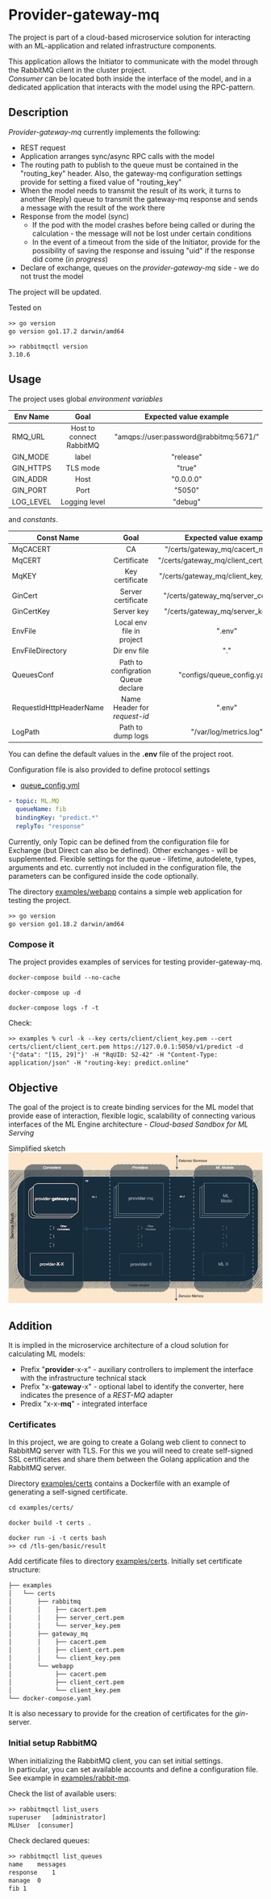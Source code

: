 # Provider-gateway-mq

The project is part of a cloud-based microservice solution for interacting with an ML-application and related
infrastructure components.

This application allows the Initiator to communicate with the model through the RabbitMQ client in the cluster
project.    
*Consumer* can be located both inside the interface of the model, and in a dedicated application that interacts with the
model using the RPC-pattern.

## Description

*Provider-gateway-mq* currently implements the following:

* REST request
* Application arranges sync/async RPC calls with the model
* The routing path to publish to the queue must be contained in the "routing_key" header. Also, the gateway-mq configuration settings provide for setting a fixed value of "routing_key"
* When the model needs to transmit the result of its work, it turns to another (Reply) queue to transmit the gateway-mq response and sends a message with the result of the work there
* Response from the model (sync)
    * If the pod with the model crashes before being called or during the calculation - the message will not be lost
      under certain conditions
    * In the event of a timeout from the side of the Initiator, provide for the possibility of saving the response and
      issuing "uid" if the response did come (*in progress*)
* Declare of exchange, queues on the *provider-gateway-mq* side - we do not trust the model

The project will be updated.

Tested on
~~~
>> go version
go version go1.17.2 darwin/amd64
~~~
~~~
>> rabbitmqctl version
3.10.6
~~~

## Usage

The project uses global *environment variables*

| Env Name     |           Goal           |         Expected value example         |
|--------------|:------------------------:|:--------------------------------------:|
| RMQ_URL      | Host to connect RabbitMQ | "amqps://user:password@rabbitmq:5671/" |
| GIN_MODE     |          label           |               "release"                |
| GIN_HTTPS    |         TLS mode         |                 "true"                 |
| GIN_ADDR     |           Host           |               "0.0.0.0"                |
| GIN_PORT     |           Port           |                 "5050"                 |
| LOG_LEVEL    |      Logging level       |                   "debug"                   |

and *constants*.

| Const Name              |                Goal                |         Expected value example         |
|-------------------------|:----------------------------------:|:--------------------------------------:|
| MqCACERT                |                 CA                 |   "/certs/gateway_mq/cacert_mq.pem"    |
| MqCERT                  |            Certificate             | "/certs/gateway_mq/client_cert_mq.pem" |
| MqKEY                   |          Key certificate           | "/certs/gateway_mq/client_key_mq.pem"  |
| GinCert                 |         Server certificate         |  "/certs/gateway_mq/server_cert.pem"   |
| GinCertKey              |             Server key             |   "/certs/gateway_mq/server_key.pem"   |
| EnvFile                 |     Local env file in project      | ".env"  |
| EnvFileDirectory        |            Dir env file            |  "."   |
| QueuesConf              | Path to configration Queue declare |   "configs/queue_config.yaml"   |
| RequestIdHttpHeaderName |    Name Header for *request-id*    | ".env"  |
| LogPath                 |         Path to dump logs          |   "/var/log/metrics.log"   |

You can define the default values in the **.env** file of the project root.

Configuration file is also provided to define protocol settings
- [queue_config.yml](https://github.com/Laztrex/provider-gateway-mq/blob/main/configs/)

~~~yaml
- topic: ML.MQ
  queueName: fib
  bindingKey: "predict.*"
  replyTo: "response"
~~~

Currently, only Topic can be defined from the configuration file for Exchange (but Direct can also be defined). Other
exchanges - will be supplemented. Flexible settings for the queue - lifetime, autodelete, types, arguments and etc.
currently not included in the configuration file, the parameters can be configured inside the code optionally.

The directory [examples/webapp](https://github.com/Laztrex/provider-gateway-mq/blob/main/examples/webapp/) contains a
simple web application for testing the project.

~~~
>> go version
go version go1.18.2 darwin/amd64
~~~

### Compose it

The project provides examples of services for testing provider-gateway-mq.

~~~
docker-compose build --no-cache
~~~

~~~
docker-compose up -d
~~~

~~~
docker-compose logs -f -t
~~~

Check:

~~~
>> examples % curl -k --key certs/client/client_key.pem --cert certs/client/client_cert.pem https://127.0.0.1:5050/v1/predict -d '{"data": "[15, 29]"}' -H "RqUID: 52-42" -H "Content-Type: application/json" -H "routing-key: predict.online"
~~~

## Objective

The goal of the project is to create binding services for the ML model that provide ease of interaction, flexible logic,
scalability of connecting various interfaces of the ML Engine architecture - *Cloud-based Sandbox for ML Serving*

Simplified sketch  
![Image alt](https://github.com/Laztrex/provider-gateway-mq/blob/main/docs/pics/first_sketch.png)

## Addition

It is implied in the microservice architecture of a cloud solution for calculating ML models:

* Prefix "**provider**-x-x" - auxiliary controllers to implement the interface with the infrastructure technical stack
* Prefix "x-**gateway**-x" - optional label to identify the converter, here indicates the presence of a *REST-MQ*
  adapter
* Predix "x-x-**mq**" - integrated interface

### Certificates

In this project, we are going to create a Golang web client to connect to RabbitMQ server with TLS. For this we you will
need to create self-signed SSL certificates and share them between the Golang application and the RabbitMQ server.

Directory [examples/certs](https://github.com/Laztrex/provider-gateway-mq/blob/main/examples/certs/) contains a
Dockerfile with an example of generating a self-signed certificate.

~~~
cd examples/certs/
~~~

~~~
docker build -t certs .
~~~

~~~
docker run -i -t certs bash
>> cd /tls-gen/basic/result
~~~

Add certificate files to
directory [examples/certs](https://github.com/Laztrex/provider-gateway-mq/blob/main/examples/certs/). Initially set
certificate structure:

~~~
├── examples  
│   └── certs 
│       ├── rabbitmq
│       │    ├── cacert.pem  
│       │    ├── server_cert.pem  
│       │    └── server_key.pem  
│       ├── gateway_mq
│       │    ├── cacert.pem  
│       │    ├── client_cert.pem  
│       │    └── client_key.pem 
│       └── webapp
│            ├── cacert.pem  
│            ├── client_cert.pem  
│            └── client_key.pem   
└── docker-compose.yaml  
~~~

It is also necessary to provide for the creation of certificates for the *gin*-server.

### Initial setup RabbitMQ

When initializing the RabbitMQ client, you can set initial settings.  
In particular, you can set available accounts and define a configuration file. See example
in [examples/rabbit-mq](https://github.com/Laztrex/provider-gateway-mq/blob/main/examples/rabbit-mq/).

Check the list of available users:

~~~
>> rabbitmqctl list_users
superuser	[administrator]
MLUser	[consumer]
~~~

Check declared queues:

~~~
>> rabbitmqctl list_queues
name	messages
response	1
manage	0
fib	1
~~~